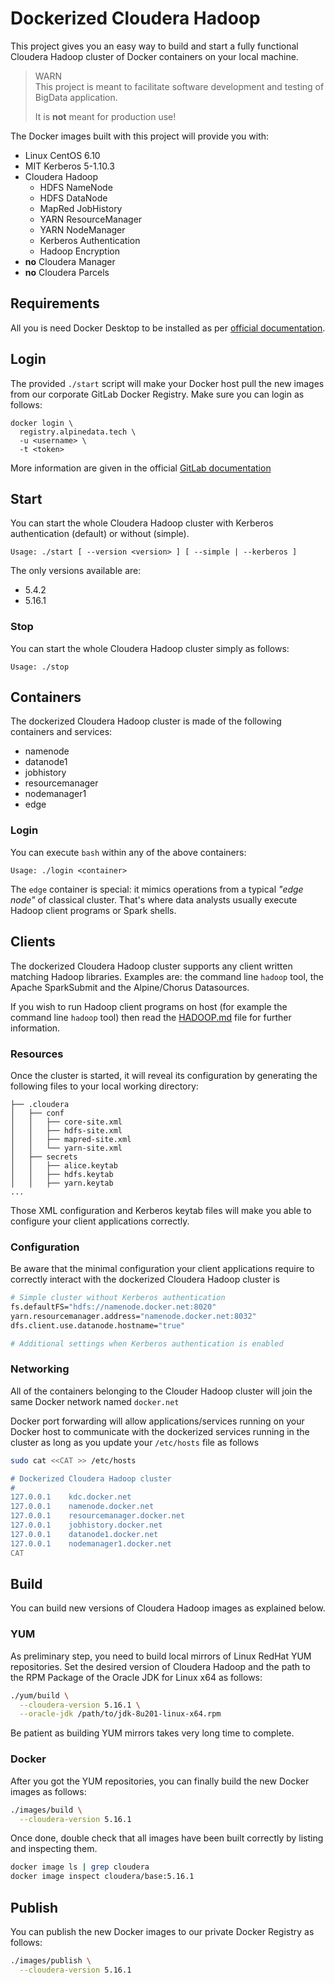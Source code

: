 # Dockerized Cloudera Hadoop
This project gives you an easy way to build and start a fully functional Cloudera Hadoop cluster of Docker containers on your local machine.

> WARN  
> This project is meant to facilitate software development and testing of BigData application.
>
> It is **not** meant for production use!


The Docker images built with this project will provide you with:

- Linux CentOS 6.10
- MIT Kerberos 5-1.10.3
- Cloudera Hadoop
    * HDFS NameNode
    * HDFS DataNode
    * MapRed JobHistory
    * YARN ResourceManager
    * YARN NodeManager
    * Kerberos Authentication
    * Hadoop Encryption
- **no** Cloudera Manager
- **no** Cloudera Parcels

## Requirements
All you is need Docker Desktop to be installed as per [official documentation](https://www.docker.com/products/docker-desktop).

## Login
The provided `./start` script will make your Docker host pull the new images from our corporate GitLab Docker Registry. Make sure you can login as follows:

```
docker login \
  registry.alpinedata.tech \
  -u <username> \
  -t <token>
```

More information are given in the official [GitLab documentation](https://docs.gitlab.com/ee/user/project/container_registry.html)

## Start
You can start the whole Cloudera Hadoop cluster with Kerberos authentication (default) or without (simple).

```
Usage: ./start [ --version <version> ] [ --simple | --kerberos ]
```

The only versions available are:

- 5.4.2
- 5.16.1


### Stop
You can start the whole Cloudera Hadoop cluster simply as follows:

```
Usage: ./stop
```

## Containers
The dockerized Cloudera Hadoop cluster is made of the following containers and services:

- namenode
- datanode1
- jobhistory
- resourcemanager
- nodemanager1
- edge


### Login
You can execute `bash` within any of the above containers:

```
Usage: ./login <container>
```

The ``edge`` container is special: it mimics operations from a typical _"edge node"_ of classical cluster. That's where data analysts usually execute Hadoop client programs or Spark shells.


## Clients
The dockerized Cloudera Hadoop cluster supports any client written matching Hadoop libraries. Examples are: the command line `hadoop` tool, the Apache SparkSubmit and the Alpine/Chorus Datasources.

If you wish to run Hadoop client programs on host (for example the command line `hadoop` tool) then read the [HADOOP.md](HADOOP.md) file for further information.

### Resources
Once the cluster is started, it will reveal its configuration by generating the following files to your local working directory:

```
├── .cloudera
│   ├── conf
│   │   ├── core-site.xml
│   │   ├── hdfs-site.xml
│   │   ├── mapred-site.xml
│   │   └── yarn-site.xml
│   ├── secrets
│   │   ├── alice.keytab
│   │   ├── hdfs.keytab
│   │   ├── yarn.keytab
...
```
Those XML configuration and Kerberos keytab files will make you able to configure your client applications correctly.

### Configuration
Be aware that the minimal configuration your client applications require to correctly interact with the dockerized Cloudera Hadoop cluster is

```bash
# Simple cluster without Kerberos authentication
fs.defaultFS="hdfs://namenode.docker.net:8020"
yarn.resourcemanager.address="namenode.docker.net:8032"
dfs.client.use.datanode.hostname="true"

# Additional settings when Kerberos authentication is enabled

```


### Networking
All of the containers belonging to the Clouder Hadoop cluster will join the same Docker network named `docker.net`

Docker port forwarding will allow applications/services running on your Docker host to communicate with the dockerized services running in the cluster as long as you update your `/etc/hosts` file as follows

```bash
sudo cat <<CAT >> /etc/hosts

# Dockerized Cloudera Hadoop cluster
#
127.0.0.1    kdc.docker.net
127.0.0.1    namenode.docker.net
127.0.0.1    resourcemanager.docker.net
127.0.0.1    jobhistory.docker.net
127.0.0.1    datanode1.docker.net
127.0.0.1    nodemanager1.docker.net
CAT
```



## Build
You can build new versions of Cloudera Hadoop images as explained below.

### YUM
As preliminary step, you need to build local mirrors of Linux RedHat YUM repositories. Set the desired version of Cloudera Hadoop and the path to the RPM Package of the Oracle JDK for Linux x64 as follows:

```bash
./yum/build \
  --cloudera-version 5.16.1 \
  --oracle-jdk /path/to/jdk-8u201-linux-x64.rpm
```

Be patient as building YUM mirrors takes very long time to complete.

### Docker
After you got the YUM repositories, you can finally build the new Docker images as follows:

```bash
./images/build \
  --cloudera-version 5.16.1
```

Once done, double check that all images have been built correctly by listing and inspecting them.

```bash
docker image ls | grep cloudera
docker image inspect cloudera/base:5.16.1
```


## Publish
You can publish the new Docker images to our private Docker Registry as follows:

```bash
./images/publish \
  --cloudera-version 5.16.1
```
